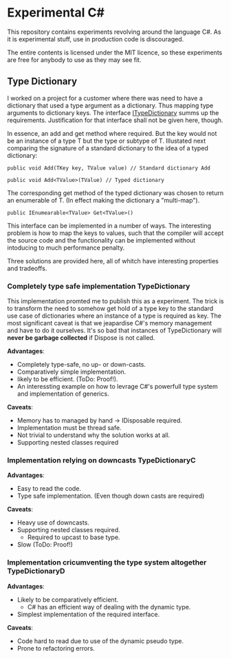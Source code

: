 # Experimental C#
This repository contains experiments revolving around the language C#. As it is experimental stuff, use in production code is discouraged.

The entire contents is licensed under the MIT licence, so these experiments are free for anybody to use as they may see fit.

## Type Dictionary
I worked on a project for a customer where there was need to have a dictionary that used a type argument as a dictionary. Thus mapping type arguments to dictionary keys. The interface [ITypeDictionary](./TypeDictionary/ITypeDictionary.cs) summs up the requirements. Justification for that interface shall not be given here, though.

In essence, an add and get method where required. But the key would not be an instance of a type T but the type or subtype of T. Illustated next comparing the signature of a standard dictionary to the idea of a typed dictionary:

```language csharp
public void Add(TKey key, TValue value) // Standard dictionary Add

public void Add<TValue>(TValue) // Typed dictionary
```
The corresponding get method of the typed dictionary was chosen to return an enumerable of T. (In effect making the dictionary a "multi-map").

```language csharp
public IEnumearable<TValue> Get<TValue>()

```

This interface can be implemented in a number of ways. The interesting problem is how to map the keys to values, such that the compiler will accept the source code and the functionality can be implemented without intoducing to much performance penalty.

Three solutions are provided here, all of whitch have interesting properties and tradeoffs.

### Completely type safe implementation TypeDictionary<T>
This implementation promted me to publish this as a experiment. The trick is to transform the need to somehow get hold of a type key to the standard use case of dictionaries where an instance of a type is required as key. The most significant caveat is that we jeapardise C#'s memory management and have to do it ourselves. It's so bad that instances of TypeDictionary will **never be garbage collected** if Dispose is not called.

**Advantages**:
- Completely type-safe, no up- or down-casts.
- Comparatively simple implementation.
- likely to be efficient. (ToDo: Proof!).
- An interessting example on how to levrage C#'s powerfull type system and implementation of generics.

**Caveats**:
- Memory has to managed by hand -> IDisposable required.
- Implementation must be thread safe.
- Not trivial to understand why the solution works at all.
- Supporting nested classes required

### Implementation relying on downcasts TypeDictionaryC<T>

**Advantages**:
- Easy to read the code.
- Type safe implementation. (Even though down casts are required)

**Caveats**:
- Heavy use of downcasts.
- Supporting nested classes required.
    - Required to upcast to base type.
- Slow (ToDo: Proof!)

### Implementation cricumventing the type system altogether TypeDictionaryD<T>

**Advantages**:
- Likely to be comparatively efficient.
    - C# has an efficient way of dealing with the dynamic type.
- Simplest implementation of the required interface.

**Caveats**:
- Code hard to read due to use of the dynamic pseudo type.
- Prone to refactoring errors.
